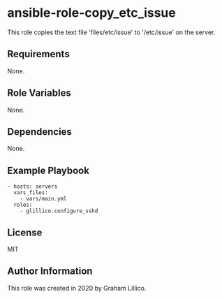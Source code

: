 # ansible-role-copy_etc_issue

This role copies the text file 'files/etc/issue' to '/etc/issue' on the server.

## Requirements

None.

## Role Variables

None.

## Dependencies

None.

## Example Playbook

    - hosts: servers
      vars_files:
        - vars/main.yml
      roles:
        - glillico.configure_sshd

## License

MIT

## Author Information

This role was created in 2020 by Graham Lillico.
